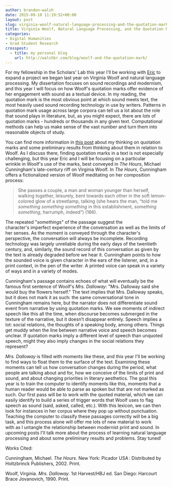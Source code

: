```yaml
---
author: brandon-walsh
date: 2015-09-10 11:19:52+00:00
layout: post
slug: virginia-woolf-natural-language-processing-and-the-quotation-mark
title: Virginia Woolf, Natural Language Processing, and the Quotation Mark
categories:
- Digital Humanities
- Grad Student Research
crosspost:
  - title: my personal blog
    url: http://walshbr.com/blog/woolf-and-the-quotation-mark/
---
```


For my fellowship in the Scholars' Lab this year I'll be working with [Eric](http://scholarslab.org/people/eric-rochester/) to expand a project we began last year on Virginia Woolf and natural language processing. My dissertation focuses on sound recordings and modernism, and this year I will focus on how Woolf's quotation marks offer evidence of her engagement with sound as a textual device. In my reading, the quotation mark is the most obvious point at which sound meets text, the most heavily used sound recording technology in use by writers. Patterns in quotation mark usage across large corpora can tell us a lot about the role that sound plays in literature, but, as you might expect, there are _lots_ of quotation marks - hundreds or thousands in any given text. Computational methods can help us make sense of the vast number and turn them into reasonable objects of study.

You can find more information in [this post](http://scholarslab.org/digital-humanities/hearing-silent-woolf/) about my thinking on quotation marks and some preliminary results from thinking about them in relation to Woolf. As I discuss there, finding quotation marks in a text is not especially challenging, but this year Eric and I will be focusing on a particular wrinkle in Woolf's use of the marks, best conveyed in _The Hours_, Michael Cunningham's late-century riff on Virginia Woolf. In _The Hours_, Cunningham offers a fictionalized version of Woolf meditating on her composition process:


> She passes a couple, a man and woman younger than herself, walking together, leisurely, bent towards each other in the soft lemon-colored glow of a streetlamp, talking (she hears the man, “told me _something something something_ in this establishment, _something something_, harrumph, indeed”) (166).


The repeated "_somethings_" of the passage suggest the character's imperfect experience of the conversation as well as the limits of her senses. As the moment is conveyed through the character's perspective, the conversation will always be incomplete. Recording technology was largely unreliable during the early days of the twentieth century, and, similarly, the sound record of this conversation as given by the text is already degraded before we hear it. Cunningham points to how the sounded voice is given character in the ears of the listener, and, in a print context, in the pen of the writer. A printed voice can speak in a variety of ways and in a variety of modes.

Cunningham's passage contains echoes of what will eventually be the famous first sentence of Woolf's _Mrs. Dalloway_: "Mrs. Dalloway said she would buy the flowers herself." The text implies that Mrs. Dalloway speaks, but it does not mark it as such: the same conversational tone in Cunningham remains here, but the narrator does not differentiate sound event from narrative by using quotation marks. We see moments of indirect speech like this all the time, when discourse becomes submerged in the texture of the narrative, but it doesn’t disappear entirely. Speech implies a lot: social relations, the thoughts of a speaking body, among others. Things get muddy when the line between narrative voice and speech becomes unclear. If quotation marks imply a different level of speech than unquoted speech, might they also imply changes in the social relations they represent?

_Mrs. Dalloway_ is filled with moments like these, and this year I'll be working to find ways to float them to the surface of the text. Examining these moments can tell us how conversation changes during the period, what people are talking about and for, how we conceive of the limits of print and sound, and about changing priorities in literary aesthetics. The goal this year is to train the computer to identify moments like this, moments that a human reader would be able to parse as spoken but that are not marked as such. Our first pass will be to work with the quoted material, which we can easily identify to build a series of trigger words that Woolf uses to flag speech as sound (said, asked, called, etc.). With this lexicon, we can then look for instances in her corpus where they pop up without punctuation. Teaching the computer to classify these passages correctly will be a big task, and this process alone will offer me lots of new material to work with as I untangle the relationship between modernist print and sound. In upcoming posts I'll talk more about the process of learning natural language processing and about some preliminary results and problems. Stay tuned!

Works Cited:

Cunningham, Michael. _The Hours_. New York: Picador USA : Distributed by Holtzbrinck Publishers, 2002. Print.

Woolf, Virginia. _Mrs. Dalloway_. 1st Harvest/HBJ ed. San Diego: Harcourt Brace Jovanovich, 1990. Print.
